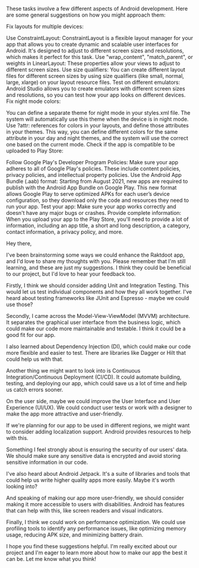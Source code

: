 These tasks involve a few different aspects of Android development. Here are some general suggestions on how you might approach them:

Fix layouts for multiple devices:

Use ConstraintLayout: ConstraintLayout is a flexible layout manager for your app that allows you to create dynamic and scalable user interfaces for Android. It's designed to adjust to different screen sizes and resolutions, which makes it perfect for this task.
Use "wrap_content", "match_parent", or weights in LinearLayout: These properties allow your views to adjust to different screen sizes.
Use size qualifiers: You can create different layout files for different screen sizes by using size qualifiers (like small, normal, large, xlarge) on your layout resource files.
Test on different emulators: Android Studio allows you to create emulators with different screen sizes and resolutions, so you can test how your app looks on different devices.
Fix night mode colors:

You can define a separate theme for night mode in your styles.xml file. The system will automatically use this theme when the device is in night mode.
Use ?attr: references for colors in your layouts, and define those attributes in your themes. This way, you can define different colors for the same attribute in your day and night themes, and the system will use the correct one based on the current mode.
Check if the app is compatible to be uploaded to Play Store:

Follow Google Play's Developer Program Policies: Make sure your app adheres to all of Google Play's policies. These include content policies, privacy policies, and intellectual property policies.
Use the Android App Bundle (.aab) format: Starting from August 2021, new apps are required to publish with the Android App Bundle on Google Play. This new format allows Google Play to serve optimized APKs for each user’s device configuration, so they download only the code and resources they need to run your app.
Test your app: Make sure your app works correctly and doesn't have any major bugs or crashes.
Provide complete information: When you upload your app to the Play Store, you'll need to provide a lot of information, including an app title, a short and long description, a category, contact information, a privacy policy, and more.

Hey there,

I've been brainstorming some ways we could enhance the Raktdoot app, and I'd love to share my thoughts with you. Please remember that I'm still learning, and these are just my suggestions. I think they could be beneficial to our project, but I'd love to hear your feedback too.

Firstly, I think we should consider adding Unit and Integration Testing. This would let us test individual components and how they all work together. I've heard about testing frameworks like JUnit and Espresso - maybe we could use those?

Secondly, I came across the Model-View-ViewModel (MVVM) architecture. It separates the graphical user interface from the business logic, which could make our code more maintainable and testable. I think it could be a good fit for our app.

I also learned about Dependency Injection (DI), which could make our code more flexible and easier to test. There are libraries like Dagger or Hilt that could help us with that.

Another thing we might want to look into is Continuous Integration/Continuous Deployment (CI/CD). It could automate building, testing, and deploying our app, which could save us a lot of time and help us catch errors sooner.

On the user side, maybe we could improve the User Interface and User Experience (UI/UX). We could conduct user tests or work with a designer to make the app more attractive and user-friendly.

If we're planning for our app to be used in different regions, we might want to consider adding localization support. Android provides resources to help with this.

Something I feel strongly about is ensuring the security of our users' data. We should make sure any sensitive data is encrypted and avoid storing sensitive information in our code.

I've also heard about Android Jetpack. It's a suite of libraries and tools that could help us write higher quality apps more easily. Maybe it's worth looking into?

And speaking of making our app more user-friendly, we should consider making it more accessible to users with disabilities. Android has features that can help with this, like screen readers and visual indicators.

Finally, I think we could work on performance optimization. We could use profiling tools to identify any performance issues, like optimizing memory usage, reducing APK size, and minimizing battery drain.

I hope you find these suggestions helpful. I'm really excited about our project and I'm eager to learn more about how to make our app the best it can be. Let me know what you think!
